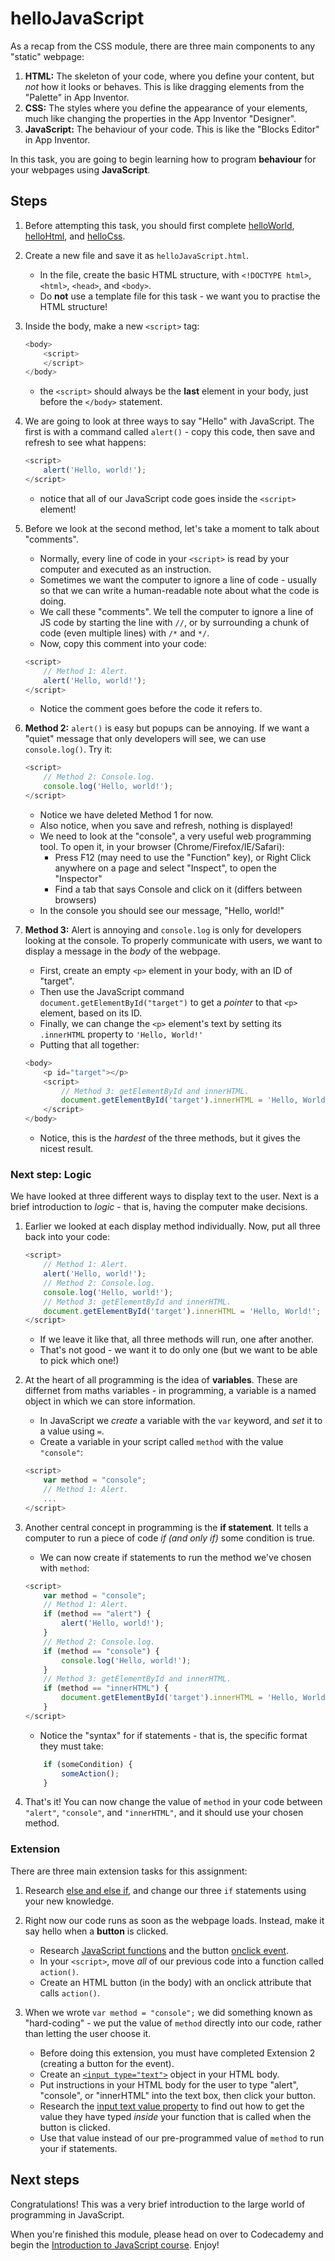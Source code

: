 # helloJavaScript

As a recap from the CSS module, there are three main components to any "static" webpage:

1. **HTML:** The skeleton of your code, where you define your content, but *not* how it looks or behaves. This is like dragging elements from the "Palette" in App Inventor.
2. **CSS:** The styles where you define the appearance of your elements, much like changing the properties in the App Inventor "Designer".
3. **JavaScript:** The behaviour of your code. This is like the "Blocks Editor" in App Inventor.

In this task, you are going to begin learning how to program **behaviour** for your webpages using **JavaScript**.

## Steps

1. Before attempting this task, you should first complete [helloWorld](../1_helloWorld/), [helloHtml](../2_helloHtml/), and [helloCss](../3_helloCss/).

2. Create a new file and save it as `helloJavaScript.html`.

    - In the file, create the basic HTML structure, with `<!DOCTYPE html>`, `<html>`, `<head>`, and `<body>`.
    - Do **not** use a template file for this task - we want you to practise the HTML structure!

3. Inside the body, make a new `<script>` tag:

    ```js
    <body>
        <script>
        </script>
    </body>
    ```
    - the `<script>` should always be the **last** element in your body, just before the `</body>` statement.

4. We are going to look at three ways to say "Hello" with JavaScript. The first is with a command called `alert()` - copy this code, then save and refresh to see what happens:

    ```js
    <script>
        alert('Hello, world!');
    </script>
    ```
    - notice that all of our JavaScript code goes inside the `<script>` element!

5. Before we look at the second method, let's take a moment to talk about "comments".
    - Normally, every line of code in your `<script>` is read by your computer and executed as an instruction.
    - Sometimes we want the computer to ignore a line of code - usually so that we can write a human-readable note about what the code is doing.
    - We call these "comments". We tell the computer to ignore a line of JS code by starting the line with `//`, or by surrounding a chunk of code (even multiple lines) with `/*` and `*/`.
    - Now, copy this comment into your code:
    ```js
    <script>
        // Method 1: Alert.
        alert('Hello, world!');
    </script>
    ```
    - Notice the comment goes before the code it refers to.

6. **Method 2:** `alert()` is easy but popups can be annoying. If we want a "quiet" message that only developers will see, we can use `console.log()`. Try it:

    ```js
    <script>
        // Method 2: Console.log.
        console.log('Hello, world!');
    </script>
    ```
    - Notice we have deleted Method 1 for now.
    - Also notice, when you save and refresh, nothing is displayed!
    - We need to look at the "console", a very useful web programming tool. To open it, in your browser (Chrome/Firefox/IE/Safari):
        - Press F12 (may need to use the "Function" key), or Right Click anywhere on a page and select "Inspect", to open the "Inspector"
        - Find a tab that says Console and click on it (differs between browsers)
    - In the console you should see our message, "Hello, world!"

7. **Method 3:** Alert is annoying and `console.log` is only for developers looking at the console. To properly communicate with users, we want to display a message in the *body* of the webpage.

    - First, create an empty `<p>` element in your body, with an ID of "target".
    - Then use the JavaScript command `document.getElementById("target")` to get a *pointer* to that `<p>` element, based on its ID.
    - Finally, we can change the `<p>` element's text by setting its `.innerHTML` property to `'Hello, World!'`
    - Putting that all together:
    ```js
    <body>
        <p id="target"></p>
        <script>
            // Method 3: getElementById and innerHTML.
            document.getElementById('target').innerHTML = 'Hello, World!';
        </script>
    </body>
    ```
    - Notice, this is the *hardest* of the three methods, but it gives the nicest result.

### Next step: Logic

We have looked at three different ways to display text to the user. Next is a brief introduction to *logic* - that is, having the computer make decisions.

1. Earlier we looked at each display method individually. Now, put all three back into your code:
    ```js
    <script>
        // Method 1: Alert.
        alert('Hello, world!');
        // Method 2: Console.log.
        console.log('Hello, world!');
        // Method 3: getElementById and innerHTML.
        document.getElementById('target').innerHTML = 'Hello, World!';
    </script>
    ```
    - If we leave it like that, all three methods will run, one after another.
    - That's not good - we want it to do only one (but we want to be able to pick which one!)

2. At the heart of all programming is the idea of **variables**. These are differnet from maths variables - in programming, a variable is a named object in which we can store information.

    - In JavaScript we *create* a variable with the `var` keyword, and *set* it to a value using `=`.
    - Create a variable in your script called `method` with the value `"console"`:
    ```js
    <script>
        var method = "console";
        // Method 1: Alert.
        ...
    </script>
    ```

3. Another central concept in programming is the **if statement**. It tells a computer to run a piece of code *if (and only if)* some condition is true.

    - We can now create if statements to run the method we've chosen with `method`:
    ```js
    <script>
        var method = "console";
        // Method 1: Alert.
        if (method == "alert") {
            alert('Hello, world!');
        }
        // Method 2: Console.log.
        if (method == "console") {
            console.log('Hello, world!');
        }
        // Method 3: getElementById and innerHTML.
        if (method == "innerHTML") {
            document.getElementById('target').innerHTML = 'Hello, World!';
        }
    </script>
    ```
    - Notice the "syntax" for if statements - that is, the specific format they must take:
    ```js
        if (someCondition) {
            someAction();
        }
    ```

4. That's it! You can now change the value of `method` in your code between `"alert"`, `"console"`, and `"innerHTML"`, and it should use your chosen method.

### Extension

There are three main extension tasks for this assignment:

1. Research [else and else if](https://www.w3schools.com/js/js_if_else.asp), and change our three `if` statements using your new knowledge.

2. Right now our code runs as soon as the webpage loads. Instead, make it say hello when a **button** is clicked.

    - Research [JavaScript functions](https://www.w3schools.com/js/js_functions.asp) and the button [onclick event](https://www.w3schools.com/jsref/event_onclick.asp).
    - In your `<script>`, move *all* of our previous code into a function called `action()`.
    - Create an HTML button (in the body) with an onclick attribute that calls `action()`.

3. When we wrote `var method = "console";` we did something known as "hard-coding" - we put the value of `method` directly into our code, rather than letting the user choose it.

    - Before doing this extension, you must have completed Extension 2 (creating a button for the event).
    - Create an [`<input type="text">`](https://www.w3schools.com/tags/att_input_type.asp) object in your HTML body.
    - Put instructions in your HTML body for the user to type "alert", "console", or "innerHTML" into the text box, then click your button.
    - Research the [input text value property](https://www.w3schools.com/jsref/prop_text_value.asp) to find out how to get the value they have typed *inside* your function that is called when the button is clicked.
    - Use that value instead of our pre-programmed value of `method` to run your if statements.

## Next steps

Congratulations! This was a very brief introduction to the large world of programming in JavaScript.

When you're finished this module, please head on over to Codecademy and begin the [Introduction to JavaScript course](https://www.codecademy.com/learn/introduction-to-javascript). Enjoy!
